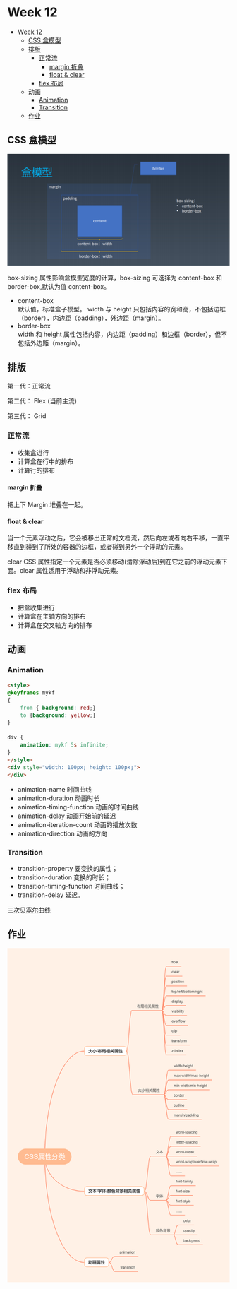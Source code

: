 # Week 12

- [Week 12](#week-12)
  - [CSS 盒模型](#css-盒模型)
  - [排版](#排版)
    - [正常流](#正常流)
      - [margin 折叠](#margin-折叠)
      - [float & clear](#float--clear)
    - [flex 布局](#flex-布局)
  - [动画](#动画)
    - [Animation](#animation)
    - [Transition](#transition)
  - [作业](#作业)

## CSS 盒模型

![盒模型](./盒模型.png)

box-sizing 属性影响盒模型宽度的计算，box-sizing 可选择为 content-box 和 border-box,默认为值 content-box。

* content-box  
    默认值，标准盒子模型。 width 与 height 只包括内容的宽和高，不包括边框（border），内边距（padding），外边距（margin）。
* border-box  
    width 和 height 属性包括内容，内边距（padding）和边框（border），但不包括外边距（margin）。

## 排版

第一代：正常流

第二代： Flex (当前主流)

第三代： Grid

### 正常流

* 收集盒进行
* 计算盒在行中的排布
* 计算行的排布

#### margin 折叠

把上下 Margin 堆叠在一起。

#### float & clear

当一个元素浮动之后，它会被移出正常的文档流，然后向左或者向右平移，一直平移直到碰到了所处的容器的边框，或者碰到另外一个浮动的元素。  

clear CSS 属性指定一个元素是否必须移动(清除浮动后)到在它之前的浮动元素下面。clear 属性适用于浮动和非浮动元素。

### flex 布局

* 把盒收集进行
* 计算盒在主轴方向的排布
* 计算盒在交叉轴方向的排布

## 动画

### Animation

```html
<style>
@keyframes mykf
{
    from { background: red;}
    to {background: yellow;}
}

div {
    animation: mykf 5s infinite;
}
</style>
<div style="width: 100px; height: 100px;">
</div>
```

* animation-name 时间曲线
* animation-duration 动画时长
* animation-timing-function 动画的时间曲线
* animation-delay 动画开始前的延迟
* animation-iteration-count 动画的播放次数
* animation-direction 动画的方向
  
### Transition

* transition-property 要变换的属性；
* transition-duration 变换的时长；
* transition-timing-function 时间曲线；
* transition-delay 延迟。

[三次贝塞尔曲线](https://cubic-bezier.com/)

## 作业

![CSS属性分类](./CSS属性分类.png)
